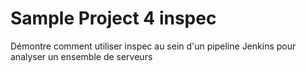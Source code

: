 # Sample Project 4 inspec

Démontre comment utiliser inspec au sein d'un pipeline Jenkins pour analyser un ensemble de serveurs
